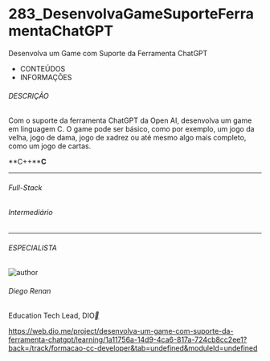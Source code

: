 # 283_DesenvolvaGameSuporteFerramentaChatGPT
Desenvolva um Game com Suporte da Ferramenta ChatGPT



- CONTEÚDOS
- INFORMAÇÕES

###### DESCRIÇÃO

Com o suporte da ferramenta ChatGPT da Open AI, desenvolva um game em linguagem C. O game pode ser básico, como por exemplo, um jogo da velha, jogo de dama, jogo de xadrez ou até mesmo algo mais completo, como um jogo de cartas.

**C++****C**

------

###### Full-Stack

###### Intermediário

------

###### ESPECIALISTA

![author](https://hermes.dio.me/users/author/photos/a1259dd0-1a01-4683-a349-e988155df17b.jpg)

###### Diego Renan

Education Tech Lead, DIO[**](https://www.linkedin.com/in/diego-renan-bruno-48194484/)



https://web.dio.me/project/desenvolva-um-game-com-suporte-da-ferramenta-chatgpt/learning/1a11756a-14d9-4ca6-817a-724cb8cc2ee1?back=/track/formacao-cc-developer&tab=undefined&moduleId=undefined





